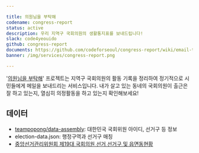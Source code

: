```yaml
---

title: 의원님을 부탁해
codename: congress-report
status: active
description: 우리 지역구 국회의원의 생활통지표를 보내드립니다!
slack: code4yeouido
github: congress-report
documents: https://github.com/codeforseoul/congress-report/wiki/email-template
banner: /img/services/congress-report.png

---
```


'[의원님을 부탁해](https://github.com/codeforseoul/congress-report)' 프로젝트는 지역구 국회의원의 활동 기록을 정리하여 정기적으로 시민들에게 메일을 보내드리는 서비스입니다. 
내가 살고 있는 동네의 국회의원이 출근은 잘 하고 있는지, 열심히 의정활동을 하고 있는지 확인해보세요!

## 데이터

- [teampopong/data-assembly](https://github.com/teampopong/data-assembly): 대한민국 국회위원 아이디, 선거구 등 정보 
- election-data.json: 행정구역과 선거구 매칭
- [중앙선거관리위원회 제19대 국회의원 선거 선거구 및 읍면동현황](http://info.nec.go.kr/electioninfo/electionInfo_report.xhtml?electionId=0020120411&requestURI=%2Felectioninfo%2F0020120411%2Fbi%2Fbigi05.jsp&topMenuId=BI&secondMenuId=BIGI&menuId=BIGI05&statementId=BIGI05&electionCode=2&cityCode=1100&townCode=-1&x=18&y=4)